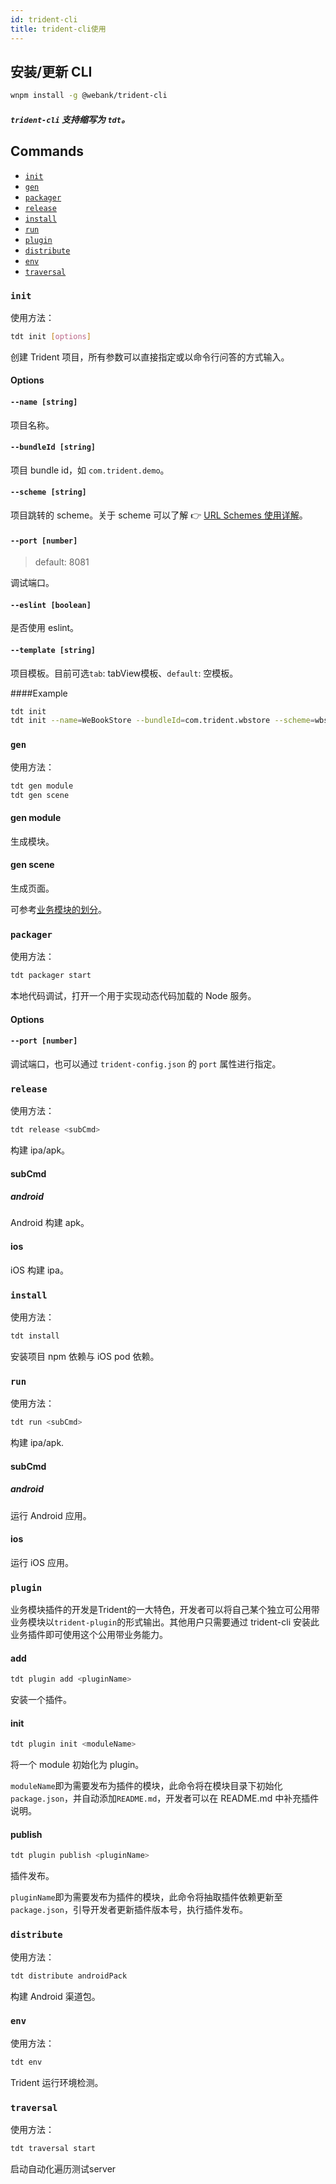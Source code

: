```yaml
---
id: trident-cli
title: trident-cli使用
---
```


## 安装/更新 CLI

```sh
wnpm install -g @webank/trident-cli
```
##### `trident-cli` 支持缩写为 `tdt`。

## Commands

- [`init`](#init)
- [`gen`](#gen)
- [`packager`](#packager)
- [`release`](#release)
- [`install`](#install)
- [`run`](#run)
- [`plugin`](#plugin)
- [`distribute`](#distribute)
- [`env`](#env)
- [`traversal`](#traversal)


### `init`

使用方法：

```sh
tdt init [options]
```

创建 Trident 项目，所有参数可以直接指定或以命令行问答的方式输入。

#### Options

#### `--name [string]`

项目名称。

#### `--bundleId [string]`

项目 bundle id，如 `com.trident.demo`。

#### `--scheme [string]`

项目跳转的 scheme。关于 scheme 可以了解 👉 [URL Schemes 使用详解](https://sspai.com/post/31500)。

#### `--port [number]`

> default: 8081

调试端口。

#### `--eslint [boolean]`

是否使用 eslint。

#### `--template [string]`

项目模板。目前可选`tab`: tabView模板、`default`: 空模板。

####Example

```sh
tdt init
tdt init --name=WeBookStore --bundleId=com.trident.wbstore --scheme=wbstore --template=tab

```

### `gen`

使用方法：

```sh
tdt gen module
tdt gen scene
```

#### gen module

生成模块。

#### gen scene

生成页面。

可参考[业务模块的划分](./getting-started/#业务模块的划分)。

### `packager`

使用方法：

```sh
tdt packager start
```

本地代码调试，打开一个用于实现动态代码加载的 Node 服务。

#### Options

#### `--port [number]`

调试端口，也可以通过 `trident-config.json` 的 `port` 属性进行指定。

### `release`

使用方法：

```sh
tdt release <subCmd>
```

构建 ipa/apk。

#### subCmd

##### android

Android 构建 apk。

#### ios

iOS 构建 ipa。

### `install`

使用方法：

```sh
tdt install
```

安装项目 npm 依赖与 iOS pod 依赖。


### `run`

使用方法：

```sh
tdt run <subCmd>
```

构建 ipa/apk.

#### subCmd

##### android

运行 Android 应用。

#### ios

运行 iOS 应用。

### `plugin`

业务模块插件的开发是Trident的一大特色，开发者可以将自己某个独立可公用带业务模块以`trident-plugin`的形式输出。其他用户只需要通过 trident-cli 安装此业务插件即可使用这个公用带业务能力。

#### add

```sh
tdt plugin add <pluginName>
```

安装一个插件。

#### init

```sh
tdt plugin init <moduleName>
```

将一个 module 初始化为 plugin。

`moduleName`即为需要发布为插件的模块，此命令将在模块目录下初始化`package.json`，并自动添加`README.md`，开发者可以在 README.md 中补充插件说明。

#### publish

```sh
tdt plugin publish <pluginName>
```

插件发布。

`pluginName`即为需要发布为插件的模块，此命令将抽取插件依赖更新至`package.json`，引导开发者更新插件版本号，执行插件发布。

### `distribute`

使用方法：

```sh
tdt distribute androidPack
```

构建 Android 渠道包。

### `env`

使用方法：

```sh
tdt env
```

Trident 运行环境检测。

### `traversal`

使用方法：

```sh
tdt traversal start
```

启动自动化遍历测试server
